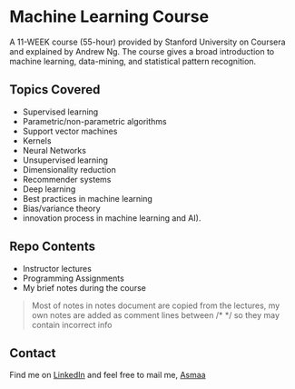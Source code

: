 # Machine Learning Course
A 11-WEEK course (55-hour) provided by Stanford University on Coursera and explained by Andrew Ng. The course gives a broad introduction to machine learning, data-mining, and statistical pattern recognition.

## Topics Covered
* Supervised learning 
 * Parametric/non-parametric algorithms
 * Support vector machines
 * Kernels
 * Neural Networks
* Unsupervised learning
 * Dimensionality reduction
 * Recommender systems
 * Deep learning
* Best practices in machine learning 
 * Bias/variance theory
 * innovation process in machine learning and AI).

## Repo Contents
* Instructor lectures
* Programming Assignments
* My brief notes during the course

> Most of notes in notes document are copied from the lectures, my own notes are added as comment lines between /\* \*/ so they may contain incorrect info

## Contact
Find me on [LinkedIn](https://www.linkedin.com/in/asmaa-mirkhan/) and feel free to mail me, [Asmaa](mailto:asmaamirkhan.am@gmail.com)

